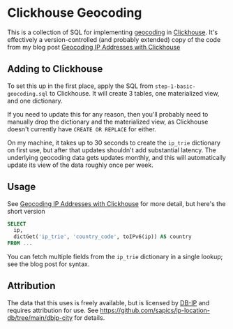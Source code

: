 # Clickhouse Geocoding

This is a collection of SQL for implementing
[geocoding](https://en.wikipedia.org/wiki/Internet_geolocation) in
[Clickhouse](https://clickhouse.com/).  It's effectively a
version-controlled (and probably extended) copy of the code from my
blog post [Geocoding IP Addresses with
Clickhouse](https://scottstuff.net/posts/2025/03/21/geocoding-ip-addresses-with-clickhouse/)

## Adding to Clickhouse

To set this up in the first place, apply the SQL from
`step-1-basic-geocoding.sql` to Clickhouse.  It will create 3 tables,
one materialized view, and one dictionary.

If you need to update this for any reason, then you'll probably need
to manually drop the dictionary and the materialized view, as
Clickhouse doesn't currently have `CREATE OR REPLACE` for either.

On my machine, it takes up to 30 seconds to create the `ip_trie`
dictionary on first use, but after that updates shouldn't add
substantial latency.  The underlying geocoding data gets updates
monthly, and this will automatically update its view of the data
roughly once per week.

## Usage

See [Geocoding IP Addresses with
Clickhouse](https://scottstuff.net/posts/2025/03/21/geocoding-ip-addresses-with-clickhouse/)
for more detail, but here's the short version

```sql
SELECT
  ip,
  dictGet('ip_trie', 'country_code', toIPv6(ip)) AS country
FROM ...
```

You can fetch multiple fields from the `ip_trie` dictionary in a
single lookup; see the blog post for syntax.

## Attribution

The data that this uses is freely available, but is licensed by
[DB-IP](https://db-ip.com) and requires attribution for use. See
https://github.com/sapics/ip-location-db/tree/main/dbip-city for
details.
